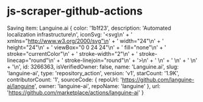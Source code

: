 # js-scraper-github-actions

Saving item: Languine.ai
{
  color: '1b1f23',
  description: 'Automated localization infrastructure\n',
  iconSvg: '<svg\n' +
    '  xmlns="http://www.w3.org/2000/svg"\n' +
    '  width="24"\n' +
    '  height="24"\n' +
    '  viewBox="0 0 24 24"\n' +
    '  fill="none"\n' +
    '  stroke="currentColor"\n' +
    '  stroke-width="2"\n' +
    '  stroke-linecap="round"\n' +
    '  stroke-linejoin="round"\n' +
    '>\n' +
    '  <circle cx="18" cy="18" r="3" />\n' +
    '  <circle cx="6" cy="6" r="3" />\n' +
    '  <path d="M6 21V9a9 9 0 0 0 9 9" />\n' +
    '</svg>\n',
  id: 3266363,
  isVerifiedOwner: false,
  name: 'Languine.ai',
  slug: 'languine-ai',
  type: 'repository_action',
  version: 'v1',
  starCount: '1.9K',
  contributorCount: '1',
  sourceCode: {
    repoUrl: 'https://github.com/languine-ai/languine',
    owner: 'languine-ai',
    repoName: 'languine'
  },
  url: 'https://github.com/marketplace/actions/languine-ai'
}